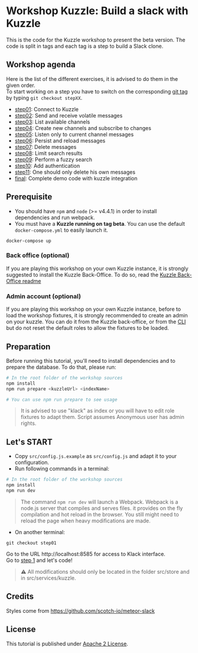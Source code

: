 # Workshop Kuzzle: Build a slack with Kuzzle

This is the code for the Kuzzle workshop to present the beta version. The code is split in tags and each tag is a step to build a Slack clone.

## Workshop agenda

Here is the list of the different exercises, it is advised to do them in the given order.  
To start working on a step you have to switch on the corresponding [git tag](https://github.com/kuzzleio/kuzzle-challenge-klack/releases) by typing `git checkout stepXX`.

* [step01](steps/step01.md): Connect to Kuzzle
* [step02](steps/step02.md): Send and receive volatile messages
* [step03](steps/step03.md): List available channels
* [step04](steps/step04.md): Create new channels and subscribe to changes
* [step05](steps/step05.md): Listen only to current channel messages
* [step06](steps/step06.md): Persist and reload messages
* [step07](steps/step07.md): Delete messages
* [step08](steps/step08.md): Limit search results
* [step09](steps/step09.md): Perform a fuzzy search
* [step10](steps/step10.md): Add authentication
* [step11](steps/step11.md): One should only delete his own messages
* [final](steps/final.md): Complete demo code with kuzzle integration

## Prerequisite

* You should have `npm` and `node` (>= v4.4.1) in order to install dependencies and run webpack.
* You must have a **Kuzzle running on tag beta**. You can use the default `docker-compose.yml` to easily launch it.
```
docker-compose up
```

### Back office (optional)
If you are playing this workshop on your own Kuzzle instance, it is strongly suggested to install the Kuzzle Back-Office.
To do so, read the [Kuzzle Back-Office readme](https://github.com/kuzzleio/kuzzle-bo)

### Admin account (optional)
If you are playing this workshop on your own Kuzzle instance, before to load the workshop fixtures, it is strongly recommended to create an admin on your kuzzle.
You can do it from the Kuzzle back-office, or from the [CLI](https://github.com/kuzzleio/kuzzle/tree/beta/bin) but do not reset the default roles to allow the fixtures to be loaded.


## Preparation

Before running this tutorial, you'll need to install dependencies and to prepare the database. To do that, please run:

```bash
# In the root folder of the workshop sources
npm install
npm run prepare <kuzzleUrl> <indexName>

# You can use npm run prepare to see usage
```

> It is advised to use "klack" as index or you will have to edit role fixtures to adapt them.
Script assumes Anonymous user has admin rights.

## Let's START

* Copy `src/config.js.example` as `src/config.js` and adapt it to your configuration.
* Run following commands in a terminal:
```bash
# In the root folder of the workshop sources
npm install
npm run dev
```

> The command `npm run dev` will launch a Webpack. Webpack is a node.js server that compiles and serves files. it provides on the fly compilation and hot reload in the browser.
You still might need to reload the page when heavy modifications are made.

* On another terminal:
```
git checkout step01
```

Go to the URL http://localhost:8585 for access to Klack interface.  
Go to [step 1](./steps/step01.md) and let's code!

> :warning: All modifications should only be located in the folder src/store and in src/services/kuzzle.

## Credits

Styles come from https://github.com/scotch-io/meteor-slack

## License

This tutorial is published under [Apache 2 License](LICENSE.md).
